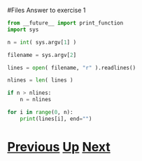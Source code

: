 #Files Answer to exercise 1

```python
from __future__ import print_function
import sys

n = int( sys.argv[1] )

filename = sys.argv[2]

lines = open( filename, "r" ).readlines()

nlines = len( lines )

if n > nlines:
    n = nlines

for i in range(0, n):
    print(lines[i], end="")
```

# [Previous](files.md) [Up](README.md) [Next](files.md)
